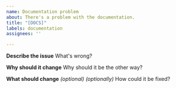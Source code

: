 ```yaml
---
name: Documentation problem
about: There's a problem with the documentation.
title: "[DOCS]"
labels: documentation
assignees: ''

---
```


**Describe the issue**
What's wrong?

**Why should it change**
Why should it be the other way?

**What should change** *(optional)*
*(optionally)* How could it be fixed?
